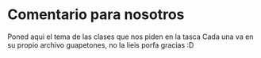 # Comentario para nosotros

Poned aqui el tema de las clases que nos piden en la tasca
Cada una va en su propio archivo guapetones, no la lieis porfa gracias :D

